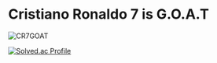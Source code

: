 # Cristiano Ronaldo 7 is G.O.A.T

![CR7GOAT](https://github.com/DolBaKi/DolBaKi/blob/main/CR&GOAT.gif)

[![Solved.ac Profile](http://mazassumnida.wtf/api/v2/generate_badge?boj=app6460)](https://solved.ac/woojohn77/)
